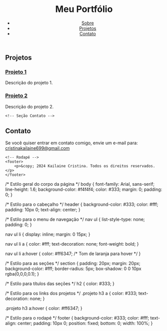 <html lang="pt-BR">
<head>
    <meta charset="UTF-8">
    <meta name="viewport" content="width=device-width, initial-scale=1.0">
    <title>Meu Portfólio</title>
    <link rel="stylesheet" href="style.css">
</head>
<body>
    <!-- Cabeçalho da Página -->
    <header>
        <h1>Meu Portfólio</h1>
        <nav>
            <ul>
                <li><a href="#sobre">Sobre</a></li>
                <li><a href="#projetos">Projetos</a></li>
                <li><a href="#contato">Contato</a></li>
            </ul>
        </nav>
    </header>




<!-- Seção Projetos -->
<section id="projetos">
    <h2>Projetos</h2>
    <div class="projeto">
        <h3><a href="https://exemplo.com/projeto1">Projeto 1</a></h3>
        <p>Descrição do projeto 1.</p>
    </div>
    <div class="projeto">
        <h3><a href="https://exemplo.com/projeto2">Projeto 2</a></h3>
        <p>Descrição do projeto 2.</p>
    </div>
    <!-- Adicione mais projetos conforme necessário -->
</section>

    <!-- Seção Contato -->
<section id="contato">
    <h2>Contato</h2>
    <p>Se você quiser entrar em contato comigo, envie um e-mail para: <a href="mailto:cristinakailaine699@gmail.com">cristinakailaine699@gmail.com</a></p>
</section>

    <!-- Rodapé -->
    <footer>
        <p>&copy; 2024 Kailaine Cristina. Todos os direitos reservados.</p>
    </footer>
</body>

<link rel="stylesheet" href="style.css">



/* Estilo geral do corpo da página */
body {
    font-family: Arial, sans-serif;
    line-height: 1.6;
    background-color: #f4f4f4;
    color: #333;
    margin: 0;
    padding: 0;
}

/* Estilo para o cabeçalho */
header {
    background-color: #333;
    color: #fff;
    padding: 10px 0;
    text-align: center;
}

/* Estilo para o menu de navegação */
nav ul {
    list-style-type: none;
    padding: 0;
}

nav ul li {
    display: inline;
    margin: 0 15px;
}

nav ul li a {
    color: #fff;
    text-decoration: none;
    font-weight: bold;
}

nav ul li a:hover {
    color: #ff6347; /* Tom de laranja para hover */
}

/* Estilo para as seções */
section {
    padding: 20px;
    margin: 20px;
    background-color: #fff;
    border-radius: 5px;
    box-shadow: 0 0 10px rgba(0,0,0,0.1);
}

/* Estilo para títulos das seções */
h2 {
    color: #333;
}

/* Estilo para os links dos projetos */
.projeto h3 a {
    color: #333;
    text-decoration: none;
}

.projeto h3 a:hover {
    color: #ff6347;
}

/* Estilo para o rodapé */
footer {
    background-color: #333;
    color: #fff;
    text-align: center;
    padding: 10px 0;
    position: fixed;
    bottom: 0;
    width: 100%;
}


